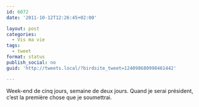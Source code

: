```yaml
---
id: 6072
date: '2011-10-12T12:26:45+02:00'

layout: post
categories:
  - Vis ma vie
tags:
  - tweet
format: status
publish_social: no
guid: 'http://tweets.local/?birdsite_tweet=124098680998461442'

---
```


Week-end de cinq jours, semaine de deux jours. Quand je serai président, c’est la première chose que je soumettrai.